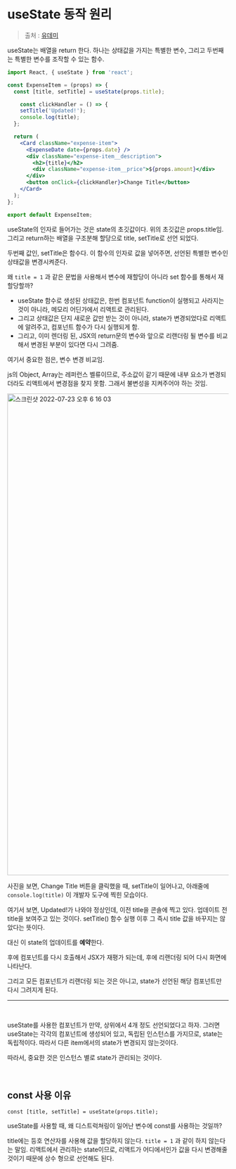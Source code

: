 # useState 동작 원리

> 출처 : [유데미](https://www.udemy.com/course/best-react/learn/lecture/28517309#overview)

useState는 배열을 return 한다. 하나는 상태값을 가지는 특별한 변수, 그리고 두번째는 특별한 변수를 조작할 수 있는 함수.

```jsx
import React, { useState } from 'react';

const ExpenseItem = (props) => {
  const [title, setTitle] = useState(props.title);

	const clickHandler = () => {
    setTitle('Updated!');
    console.log(title);
  };

  return (
    <Card className="expense-item">
      <ExpenseDate date={props.date} />
      <div className="expense-item__description">
        <h2>{title}</h2>
        <div className="expense-item__price">${props.amount}</div>
      </div>
      <button onClick={clickHandler}>Change Title</button>
    </Card>
  );
};

export default ExpenseItem;
```

useState의 인자로 들어가는 것은 state의 초깃값이다. 위의 초깃값은 props.title임. 그리고 return하는 배열을 구조분해 할당으로 title, setTitle로 선언 되었다.

두번째 값인, setTitle은 함수다. 이 함수의 인자로 값을 넣어주면, 선언된 특별한 변수인 상태값을 변경시켜준다.

왜 `title = 1` 과 같은 문법을 사용해서 변수에 재할당이 아니라 set 함수를 통해서 재할당할까?

- useState 함수로 생성된 상태값은, 한번 컴포넌트 function이 실행되고 사라지는 것이 아니라, 메모리 어딘가에서 리액트로 관리된다.
- 그리고 상태값은 단지 새로운 값만 받는 것이 아니라, state가 변경되었다로 리액트에 알려주고, 컴포넌트 함수가 다시 실행되게 함.
- 그리고, 이미 렌더링 된, JSX의 return문의 변수와 앞으로 리랜더링 될 변수를 비교해서 변경된 부분이 있다면 다시 그려줌.

여기서 중요한 점은, 변수 변경 비교임.

js의 Object, Array는 레퍼런스 벨류이므로, 주소값이 같기 때문에 내부 요소가 변경되더라도 리액트에서 변경점을 찾지 못함. 그래서 불변성을 지켜주어야 하는 것임.



<img width="1095" alt="스크린샷 2022-07-23 오후 6 16 03" src="https://user-images.githubusercontent.com/59427983/180598876-89a81e13-dc05-4c56-b8e6-6517e78ee1eb.png">

사진을 보면, Change Title 버튼을 클릭했을 때, setTitle이 일어나고, 아래줄에 `console.log(title)` 이 개발자 도구에 찍힌 모습이다.

여기서 보면, Updated!가 나와야 정상인데, 이전 title을 콘솔에 찍고 있다. 업데이트 전 title을 보여주고 있는 것이다. setTitle() 함수 실행 이후 그 즉시 title 값을 바꾸지는 않았다는 뜻이다.

대신 이 state의 업데이트를 **예약**한다.

후에 컴포넌트를 다시 호출해서 JSX가 재평가 되는데, 후에 리랜더링 되어 다시 화면에 나타난다.

그리고 모든 컴포넌트가 리랜더링 되는 것은 아니고, state가 선언된 해당 컴포넌트만 다시 그려지게 된다.

---

<br/>

useState를 사용한 컴포넌트가 만약, 상위에서 4개 정도 선언되었다고 하자. 그러면 useState는 각각의 컴포넌트에 생성되어 있고, 독립된 인스턴스를 가지므로, state는 독립적이다. 따라서 다른 item에서의 state가 변경되지 않는것이다.

따라서, 중요한 것은 인스턴스 별로 state가 관리되는 것이다.

<br/>

## const 사용 이유

`const [title, setTitle] = useState(props.title);` 

useState를 사용할 때, 왜 디스트럭쳐링이 일어난 변수에 const를 사용하는 것일까?

title에는 등호 연산자를 사용해 값을 할당하지 않는다. `title = 1` 과 같이 하지 않는다는 말임. 리액트에서 관리하는 state이므로, 리액트가 어디에서인가 값을 다시 변경해줄 것이기 때문에 상수 형으로 선언해도 된다.











